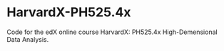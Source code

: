 # HarvardX-PH525.4x
Code for the edX online course HarvardX: PH525.4x High-Demensional Data Analysis.
